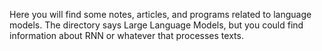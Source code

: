 
Here you will find some notes, articles, and programs related to language models. The directory says Large Language Models, but you could find information about RNN or whatever that processes texts.
